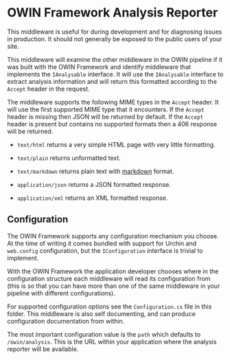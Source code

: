 ﻿# OWIN Framework Analysis Reporter

This middleware is useful for during development and for diagnosing issues in production.
It should not generally be exposed to the public users of your site.

This middleware will examine the other middleware in the OWIN pipeline if it was built 
with the OWIN Framework and identify middleware that implements the `IAnalysable`
interface. It will use the `IAnalysable` interface to extract analysis information
and will return this formatted according to the `Accept` header in the request.

The middleware supports the following MIME types in the `Accept` header. It will use
the first supported MIME type that it encounters. If the `Accept` header is missing
then JSON will be returned by default. If the `Accept` header is present but contains
no supported formats then a 406 response will be returned.

* `text/html` returns a very simple HTML page with very little formatting.

* `text/plain` returns unformatted text.

* `text/markdown` returns plain text with [markdown](https://tools.ietf.org/html/rfc7763) format.

* `application/json` returns a JSON formatted response.

* `application/xml` returns an XML formatted response.

## Configuration

The OWIN Framework supports any configuration mechanism you choose. At the time of writing 
it comes bundled with support for Urchin and `web.config` configuration, but the 
`IConfiguration` interface is trivial to implement.

With the OWIN Framework the application developer chooses where in the configuration structure
each middleware will read its configuration from (this is so that you can have more than one
of the same middleware in your pipeline with different configurations).

For supported configuration options see the `Configuration.cs` file in this folder. This
middleware is also self documenting, and can produce configuration documentation from within.

The most important configuration value is the `path` which defaults to `/owin/analysis`. 
This is the URL within your application where the analysis reporter will be available.
